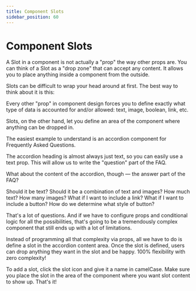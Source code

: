 ```yaml
---
title: Component Slots
sidebar_position: 60
---
```


# Component Slots

A Slot in a component is not actually a "prop" the way other props are. You can think of a Slot as a "drop zone" that can accept any content. It allows you to place anything inside a component from the outside.

Slots can be difficult to wrap your head around at first. The best way to think about it is this:

Every other "prop" in component design forces you to define exactly what type of data is accounted for and/or allowed: text, image, boolean, link, etc.

Slots, on the other hand, let you define an area of the component where anything can be dropped in.

The easiest example to understand is an accordion component for Frequently Asked Questions.

The accordion heading is almost always just text, so you can easily use a text prop. This will allow us to write the "question" part of the FAQ.

What about the content of the accordion, though — the answer part of the FAQ? 

Should it be text? Should it be a combination of text and images? How much text? How many images? What if I want to include a link? What if I want to include a button? How do we determine what style of button? 

That's a lot of questions. And if we have to configure props and conditional logic for all the possibilities, that's going to be a tremendously complex component that still ends up with a lot of limitations.

Instead of programming all that complexity via props, all we have to do is define a slot in the accordion content area. Once the slot is defined, users can drop anything they want in the slot and be happy. 100% flexibility with zero complexity!

To add a slot, click the slot icon and give it a name in camelCase. Make sure you place the slot in the area of the component where you want slot content to show up. That's it!
